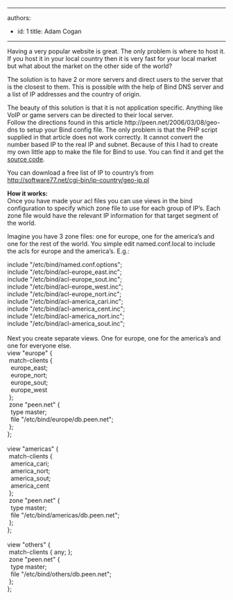 

---
authors:
  - id: 1
    title: Adam Cogan
---




<span class='intro'> Having a very popular website is great. The only problem is where to host it. If you host it in your local country then it is very fast for your local market but what about the market on the other side of the world? </span>

<p>The solution is to have 2 or more servers and direct users to the server that is the closest to them. This is possible with the help of Bind DNS server and a list of IP addresses and the country of origin.</p><p>The beauty of this solution is that it is not application specific. Anything like VoIP or game servers can be directed to their local server.<br>Follow the directions found in this article http&#58;//peen.net/2006/03/08/geo-dns to setup your Bind config file. The only problem is that the PHP script supplied in that article does not work correctly. It cannot convert the number based IP to the real IP and subnet. Because of this I had to create my own little app to make the file for Bind to use. You can find it and get the <a href="/Documents/IpToCountryConverter.zip"> source code</a>.</p><p>You can download a free list of IP to country’s from <a href="http&#58;//software77.net/geo-ip/"> http&#58;//software77.net/cgi-bin/ip-country/geo-ip.pl</a></p><p>
                    <strong>How it works&#58;<br>
                    </strong>Once you have made your acl files you can use views in the bind configuration to specify which zone file to use for each group of IP’s. Each zone file would have the relevant IP information for that target segment of the world.</p><p>Imagine you have 3 zone files&#58; one for europe, one for the america’s and one for the rest of the world. You simple edit named.conf.local to include the acls for europe and the america’s. E.g.&#58;</p><dl class="code"><dt>     include &quot;/etc/bind/named.conf.options&quot;; <br>    include &quot;/etc/bind/acl-europe_east.inc&quot;; <br>    include &quot;/etc/bind/acl-europe_sout.inc&quot;; <br>    include &quot;/etc/bind/acl-europe_west.inc&quot;; <br>    include &quot;/etc/bind/acl-europe_nort.inc&quot;; <br>    include &quot;/etc/bind/acl-america_cari.inc&quot;; <br>    include &quot;/etc/bind/acl-america_cent.inc&quot;; <br>    include &quot;/etc/bind/acl-america_nort.inc&quot;; <br>    include &quot;/etc/bind/acl-america_sout.inc&quot;; <br>    <br>    Next you create separate views. One for europe, one for the america’s     and one for everyone else. <br>    view &quot;europe&quot; &#123; <br>    &#160;match-clients &#123; <br>    &#160;&#160;europe_east; <br>    &#160;&#160;europe_nort; <br>    &#160;&#160;europe_sout; <br>    &#160;&#160;europe_west <br>    &#160;&#125;; <br>    &#160;zone &quot;peen.net&quot; &#123; <br>    &#160;&#160;type master; <br>    &#160;&#160;file &quot;/etc/bind/europe/db.peen.net&quot;; <br>    &#160;&#125;; <br>    &#125;; <br>
                        <br>    view &quot;americas&quot; &#123; <br>    &#160;match-clients &#123; <br>    &#160;&#160;america_cari; <br>    &#160;&#160;america_nort; <br>    &#160;&#160;america_sout; <br>    &#160;&#160;america_cent <br>    &#160;&#125;; <br>    &#160;zone &quot;peen.net&quot; &#123; <br>    &#160;&#160;type master; <br>    &#160;&#160;file &quot;/etc/bind/americas/db.peen.net&quot;; <br>    &#160;&#125;; <br>    &#125;; <br>
                        <br>    view &quot;others&quot; &#123; <br>    &#160;match-clients &#123; any; &#125;; <br>    &#160;zone &quot;peen.net&quot; &#123; <br>    &#160;&#160;type master; <br>    &#160;&#160;file &quot;/etc/bind/others/db.peen.net&quot;; <br>    &#160;&#125;; <br>    &#125;;</dt></dl>​


